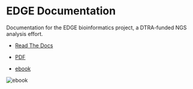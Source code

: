 EDGE Documentation
==================

Documentation for the EDGE bioinformatics project, a DTRA-funded NGS analysis effort.

* [Read The Docs](http://edge.readthedocs.org/)

* [PDF](https://readthedocs.org/projects/edge/downloads/pdf/v1.5/)

* [ebook](https://readthedocs.org/projects/edge/downloads/epub/v1.5/)

![ebook](https://bytebucket.org/nmrcjoe/edge-docs/raw/ebc26d88f1c4d6b11e96e2d1c3553873a4dd7cab/ebook.png)
